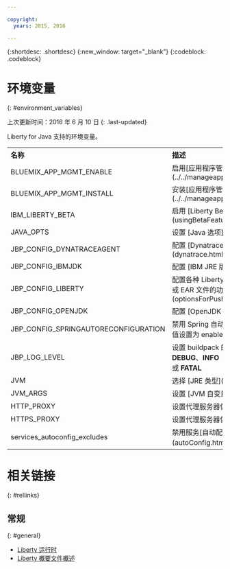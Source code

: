 ```yaml
---

copyright:
  years: 2015, 2016

---
```


{:shortdesc: .shortdesc}
{:new_window: target="_blank"}
{:codeblock: .codeblock}


# 环境变量
{: #environment_variables}

上次更新时间：2016 年 6 月 10 日
{: .last-updated}

Liberty for Java 支持的环境变量。

<table>
<tr>
<th align="left">名称</th>
<th align="left">描述</th>
</tr>

<tr>
<td>BLUEMIX_APP_MGMT_ENABLE</td>
<td>启用[应用程序管理实用程序](../../manageapps/app_mng.html)</td>
</tr>

<tr>
<td>BLUEMIX_APP_MGMT_INSTALL</td>
<td>安装[应用程序管理实用程序](../../manageapps/app_mng.html)</td>
</tr>

<tr>
<td>IBM_LIBERTY_BETA</td>
<td>启用 [Liberty Beta 功能](usingBetaFeatures.html)</td>
</tr>

<tr>
<td>JAVA_OPTS</td>
<td>设置 [Java 选项](customizingJRE.html)</td>
</tr>

<tr>
<td>JBP_CONFIG_DYNATRACEAGENT</td>
<td>配置 [Dynatrace 代理程序位置信息](dynatrace.html#configuring_liberty_app)</td>
</tr>

<tr>
<td>JBP_CONFIG_IBMJDK </td>
<td>配置 [IBM JRE 版本](customizingJRE.html)</td>
</tr>

<tr>
<td>JBP_CONFIG_LIBERTY</td>
<td>配置各种 Liberty 运行时选项，包括[用于 WAR 或 EAR 文件的功能](optionsForPushing.html#stand_alone_apps)</td>
</tr>

<tr>
<td>JBP_CONFIG_OPENJDK</td>
<td>配置 [OpenJDK 版本](customizingJRE.html)</td>
</tr>

<tr>
<td>JBP_CONFIG_SPRINGAUTORECONFIGURATION</td>
<td>禁用 Spring 自动重新配置框架。要禁用，请将值设置为 enabled: false。</td>
</tr>

<tr>
<td>JBP_LOG_LEVEL</td>
<td>设置 buildpack 的日志记录级别。可能的值：<b>DEBUG</b>、<b>INFO</b>（缺省值）、<b>WARN</b>、<b>ERROR</b> 或 <b>FATAL</b></td>
</tr>

<tr>
<td>JVM</td>
<td>选择 [JRE 类型](customizingJRE.html)</td>
</tr>

<tr>
<td>JVM_ARGS</td>
<td>设置 [JVM 自变量](customizingJRE.html)</td>
</tr>

<tr>
<td>HTTP_PROXY</td>
<td>设置代理服务器信息</td>
</tr>

<tr>
<td>HTTPS_PROXY</td>
<td>设置代理服务器信息</td>
</tr>

<tr>
<td>services_autoconfig_excludes</td>
<td>禁用服务[自动配置](autoConfig.html#opting_out)。</td>
</tr>
</table>

# 相关链接
{: #rellinks}
## 常规
{: #general}
* [Liberty 运行时](index.html)
* [Liberty 概要文件概述](http://www-01.ibm.com/support/knowledgecenter/SSAW57_8.5.5/com.ibm.websphere.wlp.nd.doc/ae/cwlp_about.html)
